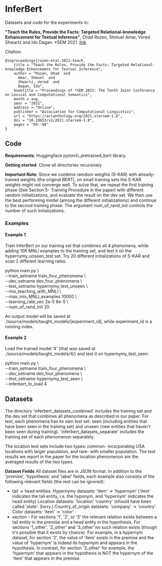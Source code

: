# InferBert
Datasets and code for the experiments in:   
  
**"Teach the Rules, Provide the Facts: Targeted Relational-knowledge Enhancement for Textual Inference"**, Ohad Rozen, Shmuel Amar, Vered Shwartz and Ido Dagan. *SEM 2021. [link](https://aclanthology.org/2021.starsem-1.8.pdf)

Citation:   
```
@inproceedings{rozen-etal-2021-teach,
    title = "Teach the Rules, Provide the Facts: Targeted Relational-knowledge Enhancement for Textual Inference",
    author = "Rozen, Ohad  and
      Amar, Shmuel  and
      Shwartz, Vered  and
      Dagan, Ido",
    booktitle = "Proceedings of *SEM 2021: The Tenth Joint Conference on Lexical and Computational Semantics",
    month = aug,
    year = "2021",
    address = "Online",
    publisher = "Association for Computational Linguistics",
    url = "https://aclanthology.org/2021.starsem-1.8",
    doi = "10.18653/v1/2021.starsem-1.8",
    pages = "89--98"
}
```


## Code

**Requirements**: Huggingface pytorch_pretrained_bert library.

**Getting started**: Clone all directories recursively

**Important Note**: Since we combine ramdom weights (S-KAR) with already-trained weights (the original BERT), on small training sets the S-KAR weights might not converge well. To solve that, we repeat the first training phase (See Section 5- Training Procedure in the paper) with different random initializations, and evaluate the result on the dev set. We then use the best performing model (among the different initializations) and continue to the secnod training phase. The argument num_of_rand_init controls the number of such initializations. 


### Examples  

#### Example 1
Train InferBert on our training set that combines all 4 phenomena, while adding 10K MNLI examples to the training set, and test it on the hypernymy_unseen_test set. Try 20 different initializations of S-KAR and scan 2 different learning rates:
  
python main.py \\  
--train_setname train_four_phenomena \\  
--dev_setname dev_four_phenomena \\  
--test_setname hypernymy_test_unseen \\  
--mix_teaching_with_MNLI \\  
--max_mix_MNLI_examples 10000 \\  
--learning_rate_vec 2e-5 6e-5 \\  
--num_of_rand_init 20 

An output model will be saved at ./source/models/taught_models/[experiment_id], while experiment_id is a running index.


  


#### Example 2
Load the trained model '4' (that was saved at ./source/models/taught_models/4/) and test it on hypernymy_test_seen:
  
python main.py \\  
--train_setname train_four_phenomena \\  
--dev_setname dev_four_phenomena \\  
--test_setname hypernymy_test_seen \\  
--inferbert_to_load 4

## Datasets
The directory 'inferbert_datasets_combined' includes the training set and the dev set that combines all phenomena as described in our paper. For test, each phenomena has its own test set: seen (including entities that have been seen in the training set) and unseen (new entities that haven't been seen during training). 'inferbert_datasets_separate' includes the training set of each phenomenon separately.

The location test sets include two types: common- incorporating USA locations with larger population, and rare- with smaller population. The test results we report in the paper for the location phenomenon are the averaged results of the two types. 

**Dataset Fields**
All dataset files are in JSON format. In addition to the 'premise', 'hypothesis' and 'label' fields, each example also consists of the following relevant fields (the rest can be ignored):
* tail -> head entities: 
Hypernymy datasets: 'item' -> 'hypernym' ('item' indicates the tail entity, i.e. the hyponym, and 'hypernym' indicates the head entity)
Location datasets: 'location' 'country'   (should have been called 'state'. Sorry.)
Country_of_origin datasets: 'company' -> 'country'
Color datasets: 'item' -> 'color'
* section - For sections '1', '2', or '3' the relevant relation exists between a tail entity in the premise and a head entity in the hypothesis. For sections '1_other', '2_other' and '3_other' no such relation exists (though it's possible that it exists by chance). For example, in a hypernym dataset, for section '2', the value of 'item' exists in the premise and the value of 'hypernym' is indeed its hypernym and appears in the hypothesis. In contrast, for section '3_other' for example, the 'hypernym' that appears in the hypothesis is NOT the hypernym of the 'item' that appears in the premise.

